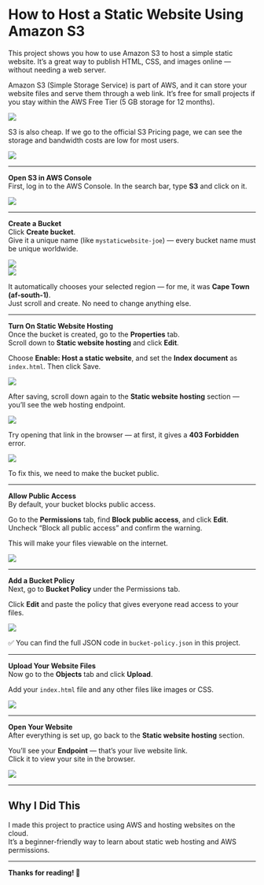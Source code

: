 # How to Host a Static Website Using Amazon S3 

This project shows you how to use Amazon S3 to host a simple static website. It’s a great way to publish HTML, CSS, and images online — without needing a web server.

Amazon S3 (Simple Storage Service) is part of AWS, and it can store your website files and serve them through a web link. It’s free for small projects if you stay within the AWS Free Tier (5 GB storage for 12 months).  

<img src="https://github.com/user-attachments/assets/4b9de909-3433-4794-a32f-26d25ac108d5"/>

S3 is also cheap. If we go to the official S3 Pricing page, we can see the storage and bandwidth costs are low for most users.  

<img src="https://github.com/user-attachments/assets/9295a58e-14ea-48a6-885e-85d06c431b1b"/>

---

**Open S3 in AWS Console**  
First, log in to the AWS Console. In the search bar, type **S3** and click on it.

<img src="https://github.com/user-attachments/assets/ddadddab-c164-43a6-a8c3-4a5a0cb46893"/>

---

**Create a Bucket**  
Click **Create bucket**.  
Give it a unique name (like `mystaticwebsite-joe`) — every bucket name must be unique worldwide.  

<img src="https://github.com/user-attachments/assets/8e12d42f-3c37-4cf1-a397-a2de8f3dab25"/>
<br>
<img src="https://github.com/user-attachments/assets/1e5885a3-86dd-4dd2-9eba-1cd51c05e6bf"/>


It automatically chooses your selected region — for me, it was **Cape Town (af-south-1)**.  
Just scroll and create. No need to change anything else.

---

**Turn On Static Website Hosting**  
Once the bucket is created, go to the **Properties** tab.  
Scroll down to **Static website hosting** and click **Edit**.  

Choose **Enable: Host a static website**, and set the **Index document** as `index.html`. Then click Save.

<img src="https://github.com/user-attachments/assets/f8d1d8fe-74fd-4570-9ca4-cddb2694aa51"/>

After saving, scroll down again to the **Static website hosting** section — you’ll see the web hosting endpoint.  

<img src="https://github.com/user-attachments/assets/2ab84c0a-9fc8-427b-b64d-828547cadfcd"/>  

Try opening that link in the browser — at first, it gives a **403 Forbidden** error.  

<img src="https://github.com/user-attachments/assets/08e2a25b-cca7-4ef1-8720-32529ca7a073"/> 

To fix this, we need to make the bucket public.

---

**Allow Public Access**  
By default, your bucket blocks public access.  

Go to the **Permissions** tab, find **Block public access**, and click **Edit**.  
Uncheck “Block all public access” and confirm the warning.  

This will make your files viewable on the internet.

<img src="https://github.com/user-attachments/assets/6ed51a99-4fb6-43cf-a7b7-2df9e787ab76"/>

---

**Add a Bucket Policy**  
Next, go to **Bucket Policy** under the Permissions tab.  

Click **Edit** and paste the policy that gives everyone read access to your files.  

<img src="https://github.com/user-attachments/assets/12a25f93-64a2-46b3-8ea8-ebf1f06e6449"/>

✅ You can find the full JSON code in `bucket-policy.json` in this project.

---

**Upload Your Website Files**  
Now go to the **Objects** tab and click **Upload**.  

Add your `index.html` file and any other files like images or CSS.

<img src="https://github.com/user-attachments/assets/e5b20056-0e6c-487b-a8b0-b54ac74f493f"/>


---

**Open Your Website**  
After everything is set up, go back to the **Static website hosting** section.  

You’ll see your **Endpoint** — that’s your live website link.  
Click it to view your site in the browser.

<img src="https://github.com/user-attachments/assets/15374ea9-c095-4821-9c8d-e06c580a347d"/>


---


## Why I Did This

I made this project to practice using AWS and hosting websites on the cloud.  
It’s a beginner-friendly way to learn about static web hosting and AWS permissions.

---

**Thanks for reading! 🙌**
